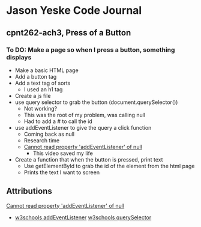 # Jason Yeske Code Journal

## cpnt262-ach3, Press of a Button

### To DO: Make a page so when I press a button, something displays

- Make a basic HTML page
- Add a button tag
- Add a text tag of sorts
    - I used an h1 tag
- Create a js file
- use query selector to grab the button (document.querySelector())
    - Not working?
    - This was the root of my problem, was calling null
    - Had to add a # to call the id
- use addEventListener to give the query a click function
    - Coming back as null
    - Research time 
    - [Cannot read property 'addEventListener' of null](https://www.youtube.com/watch?v=Dl5ddgWkJlk)
        - This video saved my life
- Create a function that when the button is pressed, print text
    - Use getElementById to grab the id of the element from the html page
    - Prints the text I want to screen

## Attributions
[Cannot read property 'addEventListener' of null](https://www.youtube.com/watch?v=Dl5ddgWkJlk)
- [w3schools addEventListener](https://www.w3schools.com/jsref/met_element_addeventlistener.asp)
[w3schools querySelector](https://www.w3schools.com/jsref/met_document_queryselector.asp)